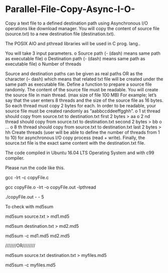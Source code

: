 # Parallel-File-Copy-Async-I-O-
Copy a text file to a defined destination path using Asynchronous I/O operations like download manager. You will copy the content of source file (source.txt) to a new destination file (destination.txt).

The POSIX AIO and pthread libraries will be used in C prog. lang..

You will take 3 input parameters.
o Source path (- (dash) means same path as executable file)
o Destination path (- (dash) means same path as executable file)
o Number of threads

Source and destination paths can be given as real paths OR as the character (– dash)
which means that related txt file will be created under the same path as executable
file.
Define a function to prepare a source file randomly. The content of the source file
must be readable. You will create the source file in main thread. (max size of file
100 MB)
For example; let’s say that the user enters 8 threads and the size of the source file
as 16 bytes. So each thread must copy 2 bytes for each. In order to be readable, your
source file must be created randomly as “aabbccddeeffgghh”.
o 1 st thread should copy from source.txt to destination.txt first 2 bytes > aa
o 2 nd thread should copy from source.txt to destination.txt second 2 bytes >
bb
o ...
o 8 th thread should copy from source.txt to destination.txt last 2 bytes > hh
Create threads (user will be able to define the number of threads from 1 to 10) for
asynchronous I/O copy process (read + write).
Finally, the source.txt file is the exact same content with the destination.txt file.

The code compiled in Ubuntu 16.04 LTS Operating System and with c99 compiler.

Please run the code like this.

 gcc -lrt -c copyFile.c

 gcc copyFile.o -lrt -o copyFile.out -lpthread

 ./copyFile.out - - 5

To check with md5sum

 md5sum source.txt > md1.md5

 md5sum destination.txt > md2.md5

 md5sum -c md1.md5 md2.md5

///////OR////////

 md5sum source.txt destination.txt > myfiles.md5
 
 md5sum -c myfiles.md5
